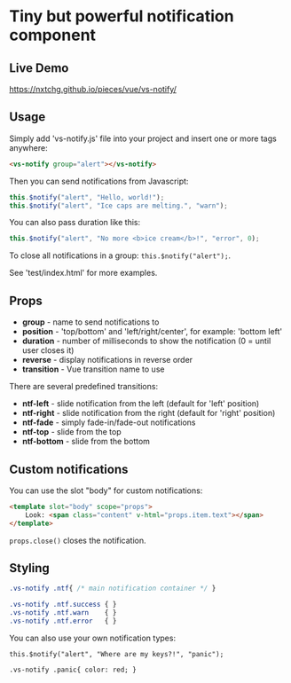 
# Tiny but powerful notification component

## Live Demo

https://nxtchg.github.io/pieces/vue/vs-notify/

## Usage

Simply add 'vs-notify.js' file into your project and insert one or more tags anywhere:

```html
<vs-notify group="alert"></vs-notify>
```

Then you can send notifications from Javascript:

```js
this.$notify("alert", "Hello, world!");
this.$notify("alert", "Ice caps are melting.", "warn");
```

You can also pass duration like this:

```js
this.$notify("alert", "No more <b>ice cream</b>!", "error", 0);
```

To close all notifications in a group: `this.$notify("alert");`.

See 'test/index.html' for more examples.

## Props

* **group** - name to send notifications to
* **position** - 'top/bottom' and 'left/right/center', for example: 'bottom left'
* **duration** - number of milliseconds to show the notification (0 = until user closes it)
* **reverse** - display notifications in reverse order
* **transition** - Vue transition name to use

There are several predefined transitions:

* **ntf-left** - slide notification from the left (default for 'left' position)
* **ntf-right** - slide notification from the right (default for 'right' position)
* **ntf-fade** - simply fade-in/fade-out notifications
* **ntf-top** - slide from the top
* **ntf-bottom** - slide from the bottom

## Custom notifications

You can use the slot "body" for custom notifications:

```html
<template slot="body" scope="props">
	Look: <span class="content" v-html="props.item.text"></span>
</template>
```

`props.close()` closes the notification.

## Styling

```css
.vs-notify .ntf{ /* main notification container */ }

.vs-notify .ntf.success { }
.vs-notify .ntf.warn    { }
.vs-notify .ntf.error   { }
```

You can also use your own notification types:

`this.$notify("alert", "Where are my keys?!", "panic");`

`.vs-notify .panic{ color: red; }`
